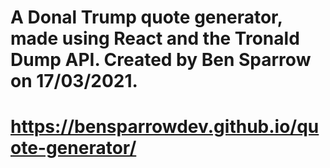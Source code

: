 #
#
# A Donal Trump quote generator, made using React and the Tronald Dump API. Created by Ben Sparrow on 17/03/2021. 
# https://bensparrowdev.github.io/quote-generator/
#
#
#
#
#
